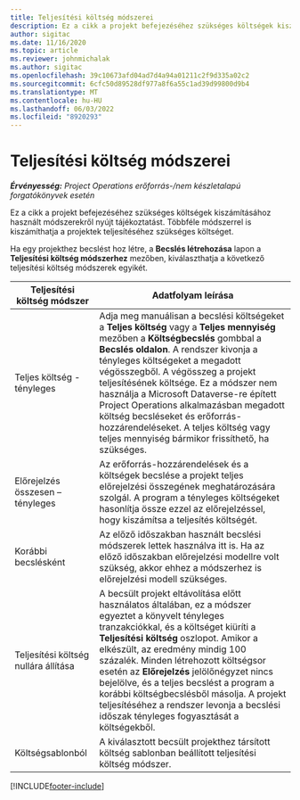 ```yaml
---
title: Teljesítési költség módszerei
description: Ez a cikk a projekt befejezéséhez szükséges költségek kiszámításához használt módszerekről nyújt tájékoztatást.
author: sigitac
ms.date: 11/16/2020
ms.topic: article
ms.reviewer: johnmichalak
ms.author: sigitac
ms.openlocfilehash: 39c10673afd04ad7d4a94a01211c2f9d335a02c2
ms.sourcegitcommit: 6cfc50d89528df977a8f6a55c1ad39d99800d9b4
ms.translationtype: MT
ms.contentlocale: hu-HU
ms.lasthandoff: 06/03/2022
ms.locfileid: "8920293"
---
```

# <a name="cost-to-complete-methods"></a>Teljesítési költség módszerei

_**Érvényesség:** Project Operations erőforrás-/nem készletalapú forgatókönyvek esetén_

Ez a cikk a projekt befejezéséhez szükséges költségek kiszámításához használt módszerekről nyújt tájékoztatást. Többféle módszerrel is kiszámíthatja a projektek teljesítéséhez szükséges költséget. 

Ha egy projekthez becslést hoz létre, a **Becslés létrehozása** lapon a **Teljesítési költség módszerhez** mezőben, kiválaszthatja a következő teljesítési költség módszerek egyikét.

| Teljesítési költség módszer    | Adatfolyam leírása                                                                                                                                                                                                                                                                                                                                                                                                                                                                                        |
|------------------------------|----------------------------------------------------------------------------------------------------------------------------------------------------------------------------------------------------------------------------------------------------------------------------------------------------------------------------------------------------------------------------------------------------------------------------------------------------------------------------------------------------|
| Teljes költség - tényleges            | Adja meg manuálisan a becslési költségeket a **Teljes költség** vagy a **Teljes mennyiség** mezőben a **Költségbecslés** gombbal a **Becslés oldalon**. A rendszer kivonja a tényleges költségeket a megadott végösszegből. A végösszeg a projekt teljesítésének költsége. Ez a módszer nem használja a Microsoft Dataverse-re épített Project Operations alkalmazásban megadott költség becsléseket és erőforrás-hozzárendeléseket. A teljes költség vagy teljes mennyiség bármikor frissíthető, ha szükséges.  |
| Előrejelzés összesen – tényleges        | Az erőforrás-hozzárendelések és a költségek becslése a projekt teljes előrejelzési összegének meghatározására szolgál. A program a tényleges költségeket hasonlítja össze ezzel az előrejelzéssel, hogy kiszámítsa a teljesítés költségét.                                                                                                                                                                                                                                                                          |
| Korábbi becslésként         | Az előző időszakban használt becslési módszerek lettek használva itt is. Ha az előző időszakban előrejelzési modellre volt szükség, akkor ehhez a módszerhez is előrejelzési modell szükséges.                                                                                                                                                                                                                                                                                                                           |
| Teljesítési költség nullára állítása | A becsült projekt eltávolítása előtt használatos általában, ez a módszer egyeztet a könyvelt tényleges tranzakciókkal, és a költséget kiüríti a **Teljesítési költség** oszlopot. Amikor a elkészült, az eredmény mindig 100 százalék. Minden létrehozott költségsor esetén az **Előrejelzés** jelölőnégyzet nincs bejelölve, és a teljes becslést a program a korábbi költségbecslésből másolja. A projekt teljesítéséhez a rendszer levonja a becslési időszak tényleges fogyasztását a költségekből.              |
| Költségsablonból           | A kiválasztott becsült projekthez társított költség sablonban beállított teljesítési költség módszer.                                                                                                                                                                                                                                                                                                                                                                          |


[!INCLUDE[footer-include](../includes/footer-banner.md)]